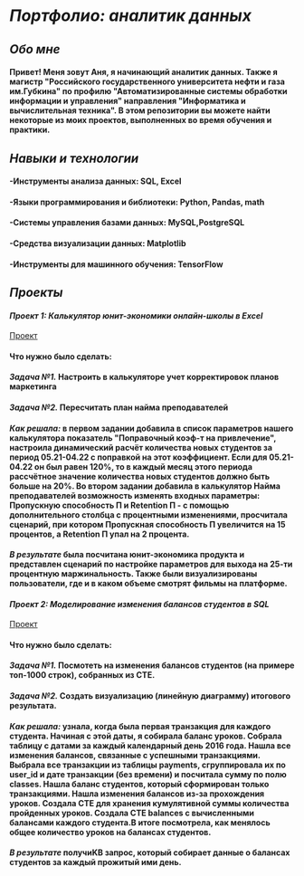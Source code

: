# *__Портфолио: аналитик данных__*
## *__Обо мне__*
#### Привет! Меня зовут Аня, я начинающий аналитик данных. Также я магистр "Российского государственного университета нефти и газа им.Губкина" по профилю "Автоматизированные системы обработки информации и управления" направления "Информатика и вычислительная техника". В этом репозитории вы можете найти некоторые из моих проектов, выполненных во время обучения и практики.
## *__Навыки и технологии__*
#### -Инструменты анализа данных: SQL, Excel
#### -Языки программирования и библиотеки: Python, Pandas, math
#### -Системы управления базами данных: MySQL,PostgreSQL
#### -Средства визуализации данных:  Matplotlib
#### -Инструменты для машинного обучения: TensorFlow
## *__Проекты__*
#### *__Проект 1: Калькулятор юнит-экономики онлайн-школы в Excel__*
[Проект](<https://docs.google.com/spreadsheets/d/1mQ56qskyZg6YuYIOChsoX7wkBgosbT-K/edit#gid=1670325505>)
#### Что нужно было сделать:
#### *Задача №1.* Настроить в калькуляторе учет корректировок планов маркетинга
#### *Задача №2.* Пересчитать план найма преподавателей
#### *Как решала:* в первом задании добавила в список параметров нашего калькулятора показатель "Поправочный коэф-т на привлечение", настроила динамический расчёт количества новых студентов за период 05.21-04.22 с поправкой на этот коэффициент. Если для 05.21-04.22 он был равен 120%, то в каждый месяц этого периода рассчётное значение количества новых студентов должно быть больше на 20%. Во втором задании добавила в калькулятор Найма преподавателей возможность изменять входных параметры: Пропускную способность П и Retention П - с помощью дополнительного столбца с процентными изменениями, просчитала сценарий, при котором Пропускная способность П увеличится на 15 процентов, а Retention П упал на 2 процента.
#### *В результате* была посчитана юнит-экономика продукта и представлен сценарий по настройке параметров для выхода на 25-ти процентную маржинальность. Также были визуализированы пользователи, где и в каком объеме смотрят фильмы на платформе. 
#### *__Проект 2: Моделирование изменения балансов студентов в SQL__*
[Проект](<https://[docs.google.com/spreadsheets/d/1mQ56qskyZg6YuYIOChsoX7wkBgosbT-K/edit#gid=1670325505](https://docs.google.com/spreadsheets/d/18hvQglPqxNenlaqilQr1HSVvQ1915FlA/edit?usp=sharing&ouid=110581665585668535971&rtpof=true&sd=true)>)
#### Что нужно было сделать:
#### *Задача №1.* Посмотеть на изменения балансов студентов (на примере топ-1000 строк), собранных из CTE. 
#### *Задача №2.* Создать визуализацию (линейную диаграмму) итогового результата. 
#### *Как решала:* узнала, когда была первая транзакция для каждого студента. Начиная с этой даты, я собирала баланс уроков. Собрала таблицу с датами за каждый календарный день 2016 года. Нашла все изменения балансов, связанные с успешными транзакциями. Выбрала все транзакции из таблицы payments, сгруппировала их по user_id и дате транзакции (без времени) и посчитала сумму по полю classes. Нашла баланс студентов, который сформирован только транзакциями. Нашла изменения балансов из-за прохождения уроков. Создала CTE для хранения кумулятивной суммы количества пройденных уроков. Создала CTE balances с вычисленными балансами каждого студента.В итоге посмотрела, как менялось общее количество уроков на балансах студентов.
#### *В результате* получиKB запрос, который собирает данные о балансах студентов за каждый прожитый ими день.
